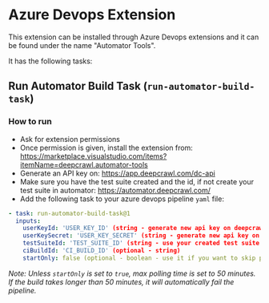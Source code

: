 # Azure Devops Extension

This extension can be installed through Azure Devops extensions and it can be found under the name "Automator Tools".

It has the following tasks:

## Run Automator Build Task (`run-automator-build-task`)

### How to run

- Ask for extension permissions
- Once permission is given, install the extension from: https://marketplace.visualstudio.com/items?itemName=deepcrawl.automator-tools
- Generate an API key on: https://app.deepcrawl.com/dc-api
- Make sure you have the test suite created and the id, if not create your test suite in automator: https://automator.deepcrawl.com/
- Add the following task to your azure devops pipeline `yaml` file:

```yaml
- task: run-automator-build-task@1
  inputs:
    userKeyId: 'USER_KEY_ID' (string - generate new api key on deepcrawl core app)
    userKeySecret: 'USER_KEY_SECRET' (string - generate new api key on deepcrawl core app)
    testSuiteId: 'TEST_SUITE_ID' (string - use your created test suite id)
    ciBuildId: 'CI_BUILD_ID' (optional - string)
    startOnly: false (optional - boolean - use it if you want to skip polling)
```

*Note: Unless `startOnly` is set to `true`, max polling time is set to 50 minutes. If the build takes longer than 50 minutes, it will automatically fail the pipeline.* 
